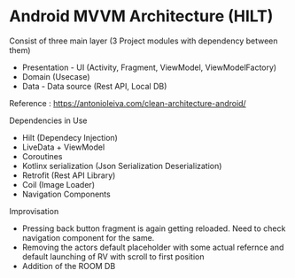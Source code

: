 # Android MVVM Architecture (HILT)

Consist of three main layer (3 Project modules with dependency between them)
- Presentation - UI (Activity, Fragment, ViewModel, ViewModelFactory)
- Domain (Usecase)
- Data - Data source (Rest API, Local DB)

Reference : https://antonioleiva.com/clean-architecture-android/

Dependencies in Use
- Hilt (Dependecy Injection)
- LiveData + ViewModel
- Coroutines
- Kotlinx serialization (Json Serialization Deserialization)
- Retrofit (Rest API Library)
- Coil (Image Loader)
- Navigation Components

Improvisation
- Pressing back button fragment is again getting reloaded. Need to check navigation component for the same. 
- Removing the actors default placeholder with some actual refernce and default launching of RV with scroll to first position
- Addition of the ROOM DB

